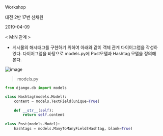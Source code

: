 Workshop

대전 2반 17번 신채원

2019-04-09

< M:N 관계 >

* 게시물의 해시태그를 구현하기 위하여 아래와 같이 객체 관계 다이어그램을 작성하였다. 다이어그램을 바탕으로 models.py에 Post모델과 Hashtag 모델을 정의해본다.

![image](https://user-images.githubusercontent.com/45935233/56703157-a11c4e00-6742-11e9-8118-f8cbeb1583a4.png)



>models.py

```python
from django.db import models

class Hashtag(models.Model):
    content = models.TextField(unique=True)
    
    def __str__(self):
        return self.content
    
class Post(models.Model):
    hashtags = models.ManyToManyField(Hashtag, blank=True)
```

